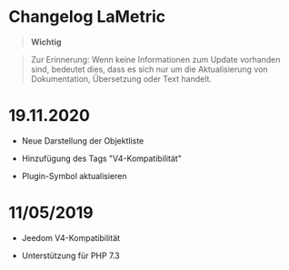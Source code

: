 # Changelog LaMetric

>**Wichtig**
>
>Zur Erinnerung: Wenn keine Informationen zum Update vorhanden sind, bedeutet dies, dass es sich nur um die Aktualisierung von Dokumentation, Übersetzung oder Text handelt.

# 19.11.2020

- Neue Darstellung der Objektliste
- Hinzufügung des Tags "V4-Kompatibilität"
- Plugin-Symbol aktualisieren

# 11/05/2019

- Jeedom V4-Kompatibilität
- Unterstützung für PHP 7.3
